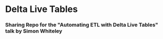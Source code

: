 # Delta Live Tables
### Sharing Repo for the "Automating ETL with Delta Live Tables" talk by Simon Whiteley
